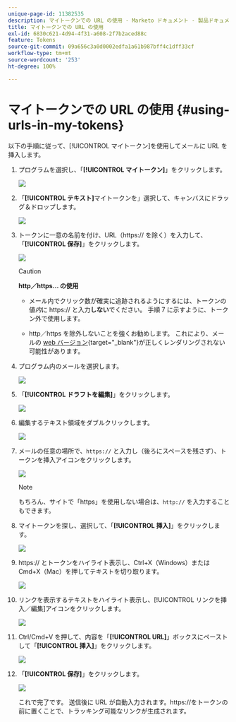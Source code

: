 ```yaml
---
unique-page-id: 11382535
description: マイトークンでの URL の使用 - Marketo ドキュメント - 製品ドキュメント
title: マイトークンでの URL の使用
exl-id: 6830c621-4d94-4f31-a608-2f7b2aced88c
feature: Tokens
source-git-commit: 09a656c3a0d0002edfa1a61b987bff4c1dff33cf
workflow-type: tm+mt
source-wordcount: '253'
ht-degree: 100%

---
```


# マイトークンでの URL の使用 {#using-urls-in-my-tokens}

以下の手順に従って、[!UICONTROL マイトークン]を使用してメールに URL を挿入します。

1. プログラムを選択し、「**[!UICONTROL マイトークン]**」をクリックします。

   ![](assets/one-4.png)

1. 「**[!UICONTROL テキスト]**&#x200B;マイトークンを」選択して、キャンバスにドラッグ＆ドロップします。

   ![](assets/two-4.png)

1. トークンに一意の名前を付け、URL（https:// を除く）を入力して、「**[!UICONTROL 保存]**」をクリックします。

   ![](assets/three-4.png)

   >[!CAUTION]
   >
   >**http／https… の使用**
   >
   >* メール内でクリック数が確実に追跡されるようにするには、トークンの値&#x200B;_内_&#x200B;に https:// と入力&#x200B;**しない**&#x200B;でください。 手順 7 に示すように、トークン外で使用します。
   >
   >* http／https を除外しないことを強くお勧めします。 これにより、メールの [web バージョン](/help/marketo/product-docs/email-marketing/general/functions-in-the-editor/add-a-view-as-web-page-link-to-an-email.md){target="_blank"}が正しくレンダリングされない可能性があります。

1. プログラム内のメールを選択します。

   ![](assets/four-3.png)

1. 「**[!UICONTROL ドラフトを編集]**」をクリックします。

   ![](assets/five-3.png)

1. 編集するテキスト領域をダブルクリックします。

   ![](assets/six-1.png)

1. メールの任意の場所で、`https://` と入力し（後ろにスペースを残さず）、トークンを挿入アイコンをクリックします。

   ![](assets/seven.png)

   >[!NOTE]
   >
   >もちろん、サイトで「https」を使用しない場合は、`http://` を入力することもできます。

1. マイトークンを探し、選択して、「**[!UICONTROL 挿入]**」をクリックします。

   ![](assets/eight.png)

1. https:// とトークンをハイライト表示し、Ctrl+X（Windows）またはCmd+X（Mac）を押してテキストを切り取ります。

   ![](assets/nine.png)

1. リンクを表示するテキストをハイライト表示し、[!UICONTROL リンクを挿入／編集]アイコンをクリックします。

   ![](assets/ten.png)

1. Ctrl/Cmd+V を押して、内容を「**[!UICONTROL URL]**」ボックスにペーストして「**[!UICONTROL 挿入]**」をクリックします。

   ![](assets/eleven.png)

1. 「**[!UICONTROL 保存]**」をクリックします。

   ![](assets/twelve.png)

   これで完了です。 送信後に URL が自動入力されます。https://をトークンの前に置くことで、トラッキング可能なリンクが生成されます。

